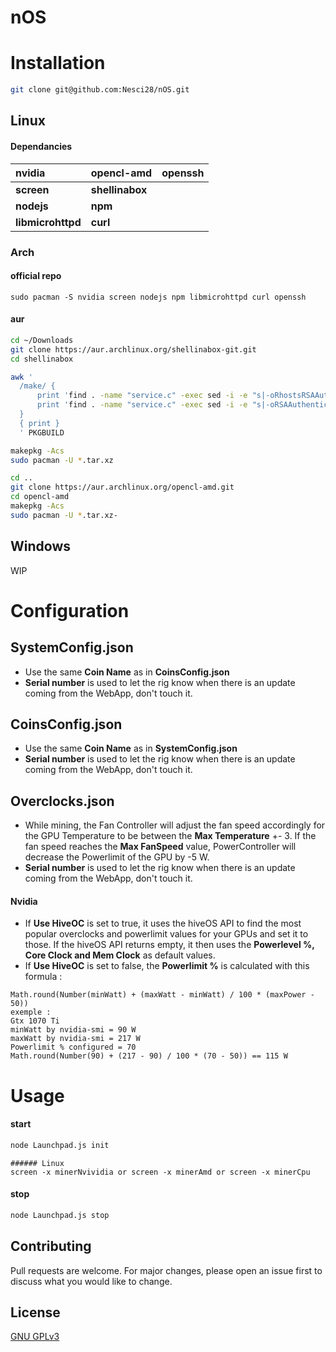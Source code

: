 # nOS

# Installation

```bash 
git clone git@github.com:Nesci28/nOS.git
```

## Linux

#### Dependancies
| nvidia        	| opencl-amd  	        | openssh 	|
|:---------------	|:-------------	        |:---------	|
| __screen__        	| __shellinabox__ 	|         	|
| __nodejs__        	| __npm__         	|         	|
| __libmicrohttpd__ 	| __curl__        	|         	|


### Arch
#### official repo
``sudo pacman -S nvidia screen nodejs npm libmicrohttpd curl openssh``

#### aur
```bash
cd ~/Downloads
git clone https://aur.archlinux.org/shellinabox-git.git
cd shellinabox

awk '
  /make/ {
      print 'find . -name "service.c" -exec sed -i -e "s|-oRhostsRSAAuthentication=no||g" {} \;'
      print 'find . -name "service.c" -exec sed -i -e "s|-oRSAAuthentication=no||g" {} \;'
  }
  { print }
  ' PKGBUILD

makepkg -Acs
sudo pacman -U *.tar.xz

cd ..
git clone https://aur.archlinux.org/opencl-amd.git
cd opencl-amd
makepkg -Acs
sudo pacman -U *.tar.xz-
```

## Windows
WIP


# Configuration
## SystemConfig.json
- Use the same __Coin Name__ as in __CoinsConfig.json__
- __Serial number__ is used to let the rig know when there is an update coming from the WebApp, don't touch it.

## CoinsConfig.json
- Use the same __Coin Name__ as in __SystemConfig.json__
- __Serial number__ is used to let the rig know when there is an update coming from the WebApp, don't touch it.

## Overclocks.json
- While mining, the Fan Controller will adjust the fan speed accordingly for the GPU Temperature to be between the __Max Temperature__ +- 3.  If the fan speed reaches the __Max FanSpeed__ value, PowerController will decrease the Powerlimit of the GPU by -5 W.
- __Serial number__ is used to let the rig know when there is an update coming from the WebApp, don't touch it.

#### Nvidia
- If __Use HiveOC__ is set to true, it uses the hiveOS API to find the most popular overclocks and powerlimit values for your GPUs and set it to those.  If the hiveOS API returns empty, it then uses the __Powerlevel %, Core Clock and Mem Clock__ as default values.
- If __Use HiveOC__ is set to false, the __Powerlimit %__ is calculated with this formula :


```
Math.round(Number(minWatt) + (maxWatt - minWatt) / 100 * (maxPower - 50))
exemple :
Gtx 1070 Ti 
minWatt by nvidia-smi = 90 W
maxWatt by nvidia-smi = 217 W
Powerlimit % configured = 70
Math.round(Number(90) + (217 - 90) / 100 * (70 - 50)) == 115 W
```
# Usage

#### start
```bash
node Launchpad.js init
```
```
###### Linux
screen -x minerNvividia or screen -x minerAmd or screen -x minerCpu
```
#### stop
```bash
node Launchpad.js stop
```

## Contributing
Pull requests are welcome. For major changes, please open an issue first to discuss what you would like to change.

## License
[GNU GPLv3](https://choosealicense.com/licenses/gpl-3.0/)

